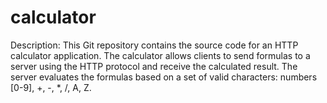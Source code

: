 # calculator
Description: This Git repository contains the source code for an HTTP calculator application. The calculator allows clients to send formulas to a server using the HTTP protocol and receive the calculated result. The server evaluates the formulas based on a set of valid characters: numbers [0-9], +, -, *, /, A, Z.
